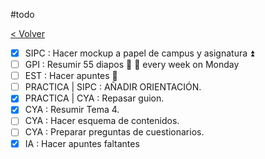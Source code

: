 #todo

[< Volver](Tareas)

- [x] SIPC : Hacer mockup a papel de campus y asignatura ⏫
- [ ] GPI : Resumir 55 diapos 🔼 🔁 every week on Monday 
- [ ] EST : Hacer apuntes 🔼
- [ ] PRACTICA | SIPC : AÑADIR ORIENTACIÓN.
- [x] PRACTICA | CYA : Repasar guion.
- [x] CYA : Resumir Tema 4.
- [ ] CYA : Hacer esquema de contenidos.
- [ ] CYA : Preparar preguntas de cuestionarios.
- [x] IA : Hacer apuntes faltantes
